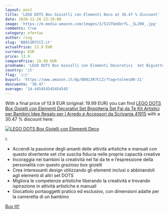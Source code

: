 ```yaml
---
layout: post
title: 'LEGO DOTS Box Gioielli con Elementi Deco at 30.47 % discount'
date: 2020-12-28 23:19:00
image: 'https://m.media-amazon.com/images/I/51ST6eUbrfL._SL200_.jpg'
comments: true
category: ofertas
author: ring
slug: 'B0813R7CCZ-it'
actualPrice: 13.9 EUR
currency: EUR
price: 13.9
comparePrice: 19.99 EUR
prodname: 'LEGO DOTS Box Gioielli con Elementi Decorativi  Set Bigiotteria Set Fai da Te  Kit Artistici per Bambini  Idee Regalo per l Arredo e Accessori da Scrivania  41915'
country: 'it'
flag: '🇮🇹'
buyurl: 'https://www.amazon.it/dp/B0813R7CCZ/?tag=tolees00-21'
descuento: '30.47'
average: '14.445454545454545'
---
```


With a final price of 13.9 EUR (original: 19.99 EUR) you can find [LEGO DOTS Box Gioielli con Elementi Decorativi  Set Bigiotteria Set Fai da Te  Kit Artistici per Bambini  Idee Regalo per l Arredo e Accessori da Scrivania  41915](https://www.amazon.it/dp/B0813R7CCZ/?tag=tolees00-21) with a  30.47 % discount here:

[![LEGO DOTS Box Gioielli con Elementi Deco](https://m.media-amazon.com/images/I/51ST6eUbrfL._SL200_.jpg)](https://www.amazon.it/dp/B0813R7CCZ/?tag=tolees00-21)

ℹ️:

- Accendi la passione degli amanti delle attività artistiche e manuali con questo divertente set che suscita fiducia nelle proprie capacità creative
- Incoraggia nei bambini la creatività nel fai da te e l’espressione della personalità con questo grazioso box gioielli
- Crea interessanti design utilizzando gli elementi inclusi o abbinandoli agli elementi di altri set DOTS
- Migliora le competenze artistiche liberando la creatività e trovando ispirazione in attività artistiche e manuali
- Giocattolo portaoggetti pratico ed esclusivo, con dimensioni adatte per la cameretta di un bambino

[Buy it!!](https://www.amazon.it/dp/B0813R7CCZ/?tag=tolees00-21)
